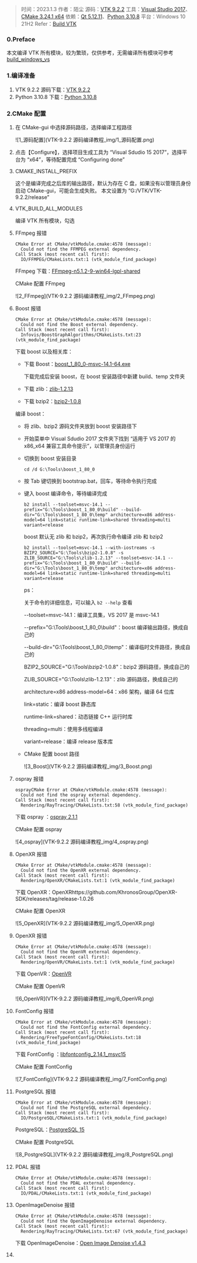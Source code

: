 > 时间：2023.1.3
> 作者：陌尘
> 源码：[VTK 9.2.2](https://github.com/Kitware/VTK/releases/tag/v9.2.2)
> 工具：[Visual Studio 2017](https://link.zhihu.com/?target=https%3A//visualstudio.microsoft.com/zh-hans/vs/older-downloads/)、[CMake 3.24.1 x64](https://link.zhihu.com/?target=https%3A//cmake.org/download/)
> 依赖：[Qt 5.12.11](https://link.zhihu.com/?target=https%3A//download.qt.io/archive/qt/5.12/5.12.11/)、[Python 3.10.8](https://link.zhihu.com/?target=https%3A//www.python.org/downloads/windows/)
> 平台：Windows 10 21H2
> Refer：[Build VTK](https://github.com/Kitware/VTK/blob/master/Documentation/dev/build.md)



### 0.Preface

本文编译 VTK 所有模块，较为繁琐，仅供参考，无需编译所有模块可参考 [build_windows_vs](https://github.com/Kitware/VTK/blob/master/Documentation/dev/build_windows_vs.md)



### 1.编译准备

1. VTK 9.2.2 源码下载：[VTK 9.2.2](https://github.com/Kitware/VTK/releases/tag/v9.2.2)
2. Python 3.10.8 下载：[Python 3.10.8](https://link.zhihu.com/?target=https%3A//www.python.org/downloads/windows/)



### 2.CMake 配置

1. 在 CMake-gui 中选择源码路径，选择编译工程路径

   ![1_源码配置](VTK-9.2.2 源码编译教程_img/1_源码配置.png)

2. 点击【Configure】，选择项目生成工具为 “Visual Sdudio 15 2017”，选择平台为 “x64”，等待配置完成 “Configuring done”

3. CMAKE_INSTALL_PREFIX

   这个是编译完成之后库的输出路径，默认为存在 C 盘，如果没有以管理员身份启动 CMake-gui，可能会生成失败。 本文设置为 “G:/VTK/VTK-9.2.2/release”

4. VTK_BUILD_ALL_MODULES

   编译 VTK 所有模块，勾选

5. FFmpeg 报错

   ```
   CMake Error at CMake/vtkModule.cmake:4578 (message):
     Could not find the FFMPEG external dependency.
   Call Stack (most recent call first):
     IO/FFMPEG/CMakeLists.txt:1 (vtk_module_find_package)
   ```

   FFmpeg 下载：[FFmpeg-n5.1.2-9-win64-lgpl-shared](https://github.com/BtbN/FFmpeg-Builds/releases/download/autobuild-2023-01-02-12-37/ffmpeg-n5.1.2-9-g807afa59cc-win64-lgpl-shared-5.1.zip)

   CMake 配置 FFmpeg

   ![2_FFmpeg](VTK-9.2.2 源码编译教程_img/2_FFmpeg.png)

6. Boost 报错

   ```
   CMake Error at CMake/vtkModule.cmake:4578 (message):
     Could not find the Boost external dependency.
   Call Stack (most recent call first):
     Infovis/BoostGraphAlgorithms/CMakeLists.txt:23 (vtk_module_find_package)
   ```

   下载 boost 以及相关库：

   - 下载 Boost：[boost_1_80_0-msvc-14.1-64.exe](https://boostorg.jfrog.io/artifactory/main/release/1.80.0/binaries/)

     下载完成后安装 boost，在 boost 安装路径中新建 build、temp 文件夹

   - 下载 zlib：[zlib-1.2.13](https://github.com/madler/zlib/releases/tag/v1.2.13)

   - 下载 bzip2：[bzip2-1.0.8](https://github.com/libarchive/bzip2/releases/tag/bzip2-1.0.8)

   编译 boost：

   - 将 zlib、bzip2 源码文件夹放到 boost 安装路径下

   - 开始菜单中 Visual Sdudio 2017 文件夹下找到 “适用于 VS 2017 的 x86_x64 兼容工具命令提示”，以管理员身份运行

   - 切换到 boost 安装目录

     ```
     cd /d G:\Tools\boost_1_80_0
     ```

   - 按 Tab 键切换到 bootstrap.bat，回车，等待命令执行完成

   - 键入 boost 编译命令，等待编译完成

     ```
     b2 install --toolset=msvc-14.1 --prefix="G:\Tools\boost_1_80_0\build" --build-dir="G:\Tools\boost_1_80_0\temp" architecture=x86 address-model=64 link=static runtime-link=shared threading=multi variant=release
     ```

     boost 默认无 zlib 和 bzip2，再次执行命令编译 zlib 和 bzip2

     ```
     b2 install --toolset=msvc-14.1 --with-iostreams -s BZIP2_SOURCE="G:\Tools\bzip2-1.0.8" -s ZLIB_SOURCE="G:\Tools\zlib-1.2.13" --toolset=msvc-14.1 --prefix="G:\Tools\boost_1_80_0\build" --build-dir="G:\Tools\boost_1_80_0\temp" architecture=x86 address-model=64 link=static runtime-link=shared threading=multi variant=release
     ```

     ps：

     关于命令的详细信息，可以输入 `b2 --help` 查看

     --toolset=msvc-14.1：编译工具集，VS 2017 是 msvc-14.1

     --prefix="G:\Tools\boost_1_80_0\build"：boost 编译输出路径，换成自己的

     --build-dir="G:\Tools\boost_1_80_0\temp"：编译临时文件路径，换成自己的

     BZIP2_SOURCE="G:\Tools\bzip2-1.0.8"：bzip2 源码路径，换成自己的

     ZLIB_SOURCE="G:\Tools\zlib-1.2.13"：zlib 源码路径，换成自己的

     architecture=x86 address-model=64：x86 架构，编译 64 位库

     link=static：编译 boost 静态库

     runtime-link=shared：动态链接 C++ 运行时库

     threading=multi：使用多线程编译

     variant=release：编译 release 版本库

   - CMake 配置 boost 路径

     ![3_Boost](VTK-9.2.2 源码编译教程_img/3_Boost.png)

7. ospray 报错

   ```
   osprayCMake Error at CMake/vtkModule.cmake:4578 (message):
     Could not find the ospray external dependency.
   Call Stack (most recent call first):
     Rendering/RayTracing/CMakeLists.txt:58 (vtk_module_find_package)
   ```

   下载 ospray ：[ospray 2.1.1](https://github.com/ospray/OSPRay/releases?page=2)

   CMake 配置 ospray

   ![4_ospray](VTK-9.2.2 源码编译教程_img/4_ospray.png)

8. OpenXR 报错

   ```
   CMake Error at CMake/vtkModule.cmake:4578 (message):
     Could not find the OpenXR external dependency.
   Call Stack (most recent call first):
     Rendering/OpenXR/CMakeLists.txt:1 (vtk_module_find_package)
   ```

   下载 OpenXR：OpenXRhttps://github.com/KhronosGroup/OpenXR-SDK/releases/tag/release-1.0.26

   CMake 配置 OpenXR

   ![5_OpenXR](VTK-9.2.2 源码编译教程_img/5_OpenXR.png)

9. OpenXR 报错

   ```
   CMake Error at CMake/vtkModule.cmake:4578 (message):
     Could not find the OpenVR external dependency.
   Call Stack (most recent call first):
     Rendering/OpenVR/CMakeLists.txt:1 (vtk_module_find_package)
   ```

   下载 OpenVR：[OpenVR](https://github.com/ValveSoftware/openvr/releases)

   CMake 配置 OpenVR

   ![6_OpenVR](VTK-9.2.2 源码编译教程_img/6_OpenVR.png)

10. FontConfig 报错

    ```
    CMake Error at CMake/vtkModule.cmake:4578 (message):
      Could not find the FontConfig external dependency.
    Call Stack (most recent call first):
      Rendering/FreeTypeFontConfig/CMakeLists.txt:18 (vtk_module_find_package)
    ```

    下载 FontConfig ：[libfontconfig_2.14.1_msvc15](https://github.com/ShiftMediaProject/fontconfig/releases/tag/2.14.1)

    CMake 配置 FontConfig

    ![7_FontConfig](VTK-9.2.2 源码编译教程_img/7_FontConfig.png)

11. PostgreSQL 报错

    ```
    CMake Error at CMake/vtkModule.cmake:4578 (message):
      Could not find the PostgreSQL external dependency.
    Call Stack (most recent call first):
      IO/PostgreSQL/CMakeLists.txt:1 (vtk_module_find_package)
    ```

    PostgreSQL：[PostgreSQL 15](https://www.enterprisedb.com/download-postgresql-binaries)

    CMake 配置 PostgreSQL

    ![8_PostgreSQL](VTK-9.2.2 源码编译教程_img/8_PostgreSQL.png)

12. PDAL 报错

    ```
    CMake Error at CMake/vtkModule.cmake:4578 (message):
      Could not find the PDAL external dependency.
    Call Stack (most recent call first):
      IO/PDAL/CMakeLists.txt:1 (vtk_module_find_package)
    ```

    

13. OpenImageDenoise 报错

    ```
    CMake Error at CMake/vtkModule.cmake:4578 (message):
      Could not find the OpenImageDenoise external dependency.
    Call Stack (most recent call first):
      Rendering/RayTracing/CMakeLists.txt:67 (vtk_module_find_package)
    ```

    下载 OpenImageDenoise：[Open Image Denoise v1.4.3](https://github.com/OpenImageDenoise/oidn/releases/tag/v1.4.3)

14. 




